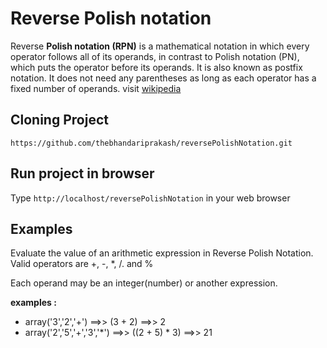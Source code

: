 # Reverse Polish notation

Reverse **Polish notation (RPN)** is a mathematical notation in which every operator follows all of its operands, 
in contrast to Polish notation (PN), which puts the operator before its operands. It is also known as postfix notation. 
It does not need any parentheses as long as each operator has a fixed number of operands.  visit [wikipedia](https://www.wikiwand.com/en/Reverse_Polish_notation)

## Cloning Project

`https://github.com/thebhandariprakash/reversePolishNotation.git`

## Run project in browser
Type `http://localhost/reversePolishNotation` in your web browser

## Examples

Evaluate the value of an arithmetic expression in Reverse Polish Notation.
Valid operators are +, -, *, /. and %

Each operand may be an integer(number) or another expression.

**examples :**

-   array('3','2','+') ==>> (3 + 2) ==>> 2
-   array('2','5','+','3','*') ==>>  ((2 + 5) * 3) ==>> 21
